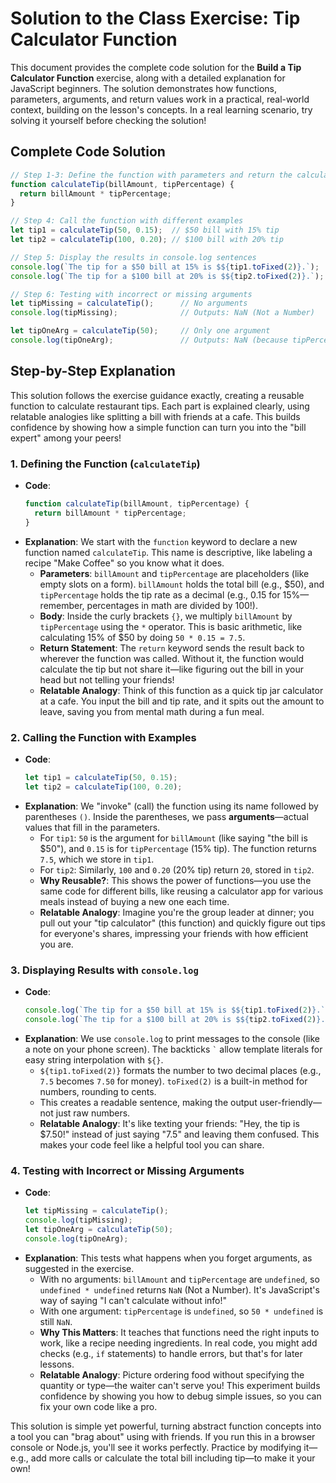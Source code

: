 # Solution to the Class Exercise: Tip Calculator Function

This document provides the complete code solution for the **Build a Tip Calculator Function** exercise, along with a detailed explanation for JavaScript beginners. The solution demonstrates how functions, parameters, arguments, and return values work in a practical, real-world context, building on the lesson's concepts. In a real learning scenario, try solving it yourself before checking the solution!

## Complete Code Solution

```javascript
// Step 1-3: Define the function with parameters and return the calculated tip
function calculateTip(billAmount, tipPercentage) {
  return billAmount * tipPercentage;
}

// Step 4: Call the function with different examples
let tip1 = calculateTip(50, 0.15);  // $50 bill with 15% tip
let tip2 = calculateTip(100, 0.20); // $100 bill with 20% tip

// Step 5: Display the results in console.log sentences
console.log(`The tip for a $50 bill at 15% is $${tip1.toFixed(2)}.`);  // Outputs: The tip for a $50 bill at 15% is $7.50.
console.log(`The tip for a $100 bill at 20% is $${tip2.toFixed(2)}.`); // Outputs: The tip for a $100 bill at 20% is $20.00.

// Step 6: Testing with incorrect or missing arguments
let tipMissing = calculateTip();      // No arguments
console.log(tipMissing);              // Outputs: NaN (Not a Number)

let tipOneArg = calculateTip(50);     // Only one argument
console.log(tipOneArg);               // Outputs: NaN (because tipPercentage is undefined)
```

## Step-by-Step Explanation

This solution follows the exercise guidance exactly, creating a reusable function to calculate restaurant tips. Each part is explained clearly, using relatable analogies like splitting a bill with friends at a cafe. This builds confidence by showing how a simple function can turn you into the "bill expert" among your peers!

### 1. Defining the Function (`calculateTip`)

- **Code**: 
  ```javascript
  function calculateTip(billAmount, tipPercentage) {
    return billAmount * tipPercentage;
  }
  ```
- **Explanation**: We start with the `function` keyword to declare a new function named `calculateTip`. This name is descriptive, like labeling a recipe "Make Coffee" so you know what it does.
  - **Parameters**: `billAmount` and `tipPercentage` are placeholders (like empty slots on a form). `billAmount` holds the total bill (e.g., $50), and `tipPercentage` holds the tip rate as a decimal (e.g., 0.15 for 15%—remember, percentages in math are divided by 100!).
  - **Body**: Inside the curly brackets `{}`, we multiply `billAmount` by `tipPercentage` using the `*` operator. This is basic arithmetic, like calculating 15% of $50 by doing `50 * 0.15 = 7.5`.
  - **Return Statement**: The `return` keyword sends the result back to wherever the function was called. Without it, the function would calculate the tip but not share it—like figuring out the bill in your head but not telling your friends!
  - **Relatable Analogy**: Think of this function as a quick tip jar calculator at a cafe. You input the bill and tip rate, and it spits out the amount to leave, saving you from mental math during a fun meal.

### 2. Calling the Function with Examples

- **Code**: 
  ```javascript
  let tip1 = calculateTip(50, 0.15);
  let tip2 = calculateTip(100, 0.20);
  ```
- **Explanation**: We "invoke" (call) the function using its name followed by parentheses `()`. Inside the parentheses, we pass **arguments**—actual values that fill in the parameters.
  - For `tip1`: `50` is the argument for `billAmount` (like saying "the bill is $50"), and `0.15` is for `tipPercentage` (15% tip). The function returns `7.5`, which we store in `tip1`.
  - For `tip2`: Similarly, `100` and `0.20` (20% tip) return `20`, stored in `tip2`.
  - **Why Reusable?**: This shows the power of functions—you use the same code for different bills, like reusing a calculator app for various meals instead of buying a new one each time.
  - **Relatable Analogy**: Imagine you're the group leader at dinner; you pull out your "tip calculator" (this function) and quickly figure out tips for everyone's shares, impressing your friends with how efficient you are.

### 3. Displaying Results with `console.log`

- **Code**: 
  ```javascript
  console.log(`The tip for a $50 bill at 15% is $${tip1.toFixed(2)}.`);
  console.log(`The tip for a $100 bill at 20% is $${tip2.toFixed(2)}.`);
  ```
- **Explanation**: We use `console.log` to print messages to the console (like a note on your phone screen). The backticks `` ` `` allow template literals for easy string interpolation with `${}`.
  - `${tip1.toFixed(2)}` formats the number to two decimal places (e.g., `7.5` becomes `7.50` for money). `toFixed(2)` is a built-in method for numbers, rounding to cents.
  - This creates a readable sentence, making the output user-friendly—not just raw numbers.
  - **Relatable Analogy**: It's like texting your friends: "Hey, the tip is $7.50!" instead of just saying "7.5" and leaving them confused. This makes your code feel like a helpful tool you can share.

### 4. Testing with Incorrect or Missing Arguments

- **Code**: 
  ```javascript
  let tipMissing = calculateTip();
  console.log(tipMissing);
  let tipOneArg = calculateTip(50);
  console.log(tipOneArg);
  ```
- **Explanation**: This tests what happens when you forget arguments, as suggested in the exercise.
  - With no arguments: `billAmount` and `tipPercentage` are `undefined`, so `undefined * undefined` returns `NaN` (Not a Number). It's JavaScript's way of saying "I can't calculate without info!"
  - With one argument: `tipPercentage` is `undefined`, so `50 * undefined` is still `NaN`.
  - **Why This Matters**: It teaches that functions need the right inputs to work, like a recipe needing ingredients. In real code, you might add checks (e.g., `if` statements) to handle errors, but that's for later lessons.
  - **Relatable Analogy**: Picture ordering food without specifying the quantity or type—the waiter can't serve you! This experiment builds confidence by showing you how to debug simple issues, so you can fix your own code like a pro.

This solution is simple yet powerful, turning abstract function concepts into a tool you can "brag about" using with friends. If you run this in a browser console or Node.js, you'll see it works perfectly. Practice by modifying it—e.g., add more calls or calculate the total bill including tip—to make it your own!